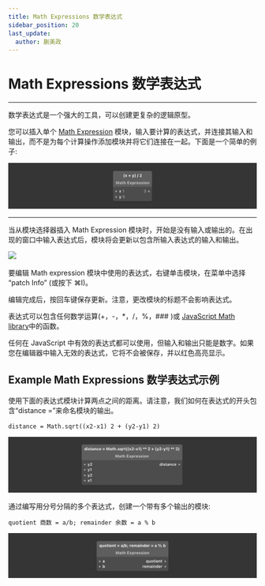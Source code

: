 ```yaml
---
title: Math Expressions 数学表达式
sidebar_position: 20
last_update:
  author: 蒯美政
---
```


# Math Expressions 数学表达式

---

数学表达式是一个强大的工具，可以创建更复杂的逻辑原型。

您可以插入单个 [Math Expression](./../Math/Math%20Expression.md) 模块，输入要计算的表达式，并连接其输入和输出，而不是为每个计算操作添加模块并将它们连接在一起。下面是一个简单的例子:

![Image](./../../../static/img/docs/Concepts/math-expressions-1.png)

---

当从模块选择器插入 Math Expression 模块时，开始是没有输入或输出的。在出现的窗口中输入表达式后，模块将会更新以包含所输入表达式的输入和输出。

![](https://origami.design/public/images/docs/mathExpression-editor.png)

要编辑 Math expression 模块中使用的表达式，右键单击模块，在菜单中选择 “patch Info” (或按下 ⌘I)。

编辑完成后，按回车键保存更新。注意，更改模块的标题不会影响表达式。

表达式可以包含任何数学运算(+，-，\*，/，%，### )或 [JavaScript Math library](https://developer.mozilla.org/en-US/docs/Web/JavaScript/Reference/Global_Objects/Math)中的函数。

任何在 JavaScript 中有效的表达式都可以使用，但输入和输出只能是数字。如果您在编辑器中输入无效的表达式，它将不会被保存，并以红色高亮显示。

## Example Math Expressions 数学表达式示例

使用下面的表达式模块计算两点之间的距离。请注意，我们如何在表达式的开头包含“distance =”来命名模块的输出。

```
distance = Math.sqrt((x2-x1) 2 + (y2-y1) 2)
```

![Image](./../../../static/img/docs/Concepts/math-expressions-3.png)

通过编写用分号分隔的多个表达式，创建一个带有多个输出的模块:

```
quotient 商数 = a/b; remainder 余数 = a % b
```

![Image](./../../../static/img/docs/Concepts/math-expressions-4.png)
